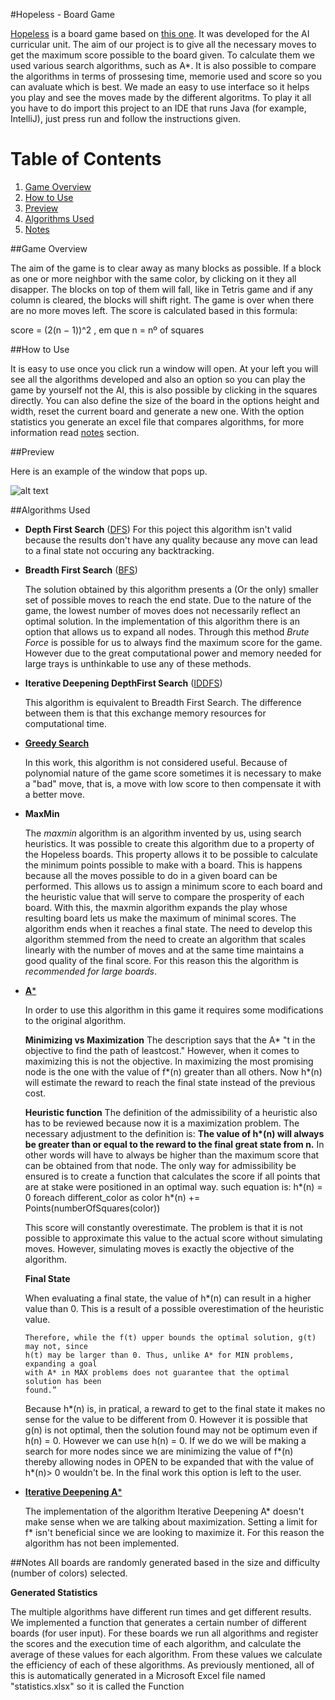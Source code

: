 #Hopeless - Board Game 

[Hopeless](https://github.com/F0lha/IART/tree/master/src/iart) is a board game based on [this one](http://greenfelt.net/hopeless).
It was developed for the AI curricular unit. The aim of our project is to give all the necessary moves to get the maximum score possible to the board given. To calculate them we used various search algorithms, such as A*. It is also possible to compare the algorithms in terms of prossesing time, memorie used and score so you can avaluate which is best. We made an easy to use interface so it helps you play and see the moves made by the different algoritms.
To play it all you have to do import this project to an IDE that runs Java (for example, IntelliJ), just press run and follow the instructions given.

# Table of Contents
1. [Game Overview](#Game)
2. [How to Use](#HowtoUse)
3. [Preview](#Preview)
4. [Algorithms Used](#algorithms)
5. [Notes](#Notes)

##<a name="Game"></a>Game Overview

The aim of the game is to clear away as many blocks as possible. 
If a block as one or more neighbor with the same color, by clicking on it they all disapper. The blocks on top of them will fall, like in Tetris game and if any column is cleared, the blocks will shift right. 
The game is over when there are no more moves left.
The score is calculated based in this formula: 

score = (2(n − 1))^2 , em que n = nº of squares 

##<a name="HowtoUse"></a>How to Use

It is easy to use once you click run a window will open.
At your left you will see all the algorithms developed and also an option so you can play the game by yourself not the AI, this is also possible by clicking in the squares directly.
You can also define the size of the board in the options height and width, reset the current board and generate a new one. 
With the option statistics you generate an excel file that compares algorithms, for more information read [notes](#notes) section.

##<a name="Preview">Preview

Here is an example of the window that pops up.

![alt text](https://github.com/F0lha/IART/blob/master/firstScreen.png "sreen")


##<a name="algorithms">Algorithms Used
* **Depth First Search** ([DFS](https://en.wikipedia.org/wiki/Depth-first_search))
For this poject this algorithm isn't valid because the results don't have any quality because any move can lead to a final state
not occuring any backtracking.

* **Breadth First Search** ([BFS](https://en.wikipedia.org/wiki/Breadth-first_search))

  The solution obtained by this algorithm presents a
  (Or the only) smaller set of possible moves to reach the end state.
  Due to the nature of the game, the lowest number of moves does not necessarily reflect
  an optimal solution. In the implementation of this algorithm there is an option that allows us to expand
  all nodes. Through this method *Brute Force* is possible for us to always find the
  maximum score for the game. However due to the great computational power and memory needed for large trays is
  unthinkable to use any of these methods.

* **Iterative Deepening DepthFirst Search** ([IDDFS](https://en.wikipedia.org/wiki/Iterative_deepening_depth-first_search))
  
  This algorithm is equivalent to Breadth First Search. The difference between
  them is that this exchange memory resources for computational time.

* [**Greedy Search**](https://en.wikipedia.org/wiki/Greedy_algorithm)

  In this work, this algorithm is not considered useful. Because of
  polynomial nature of the game score sometimes it is necessary to make a "bad"
  move, that is, a move with low score to then compensate it with
  a better move.

* **MaxMin**

  The *maxmin* algorithm is an algorithm invented by us, using search heuristics.
  It was possible to create this algorithm due to a property of the Hopeless boards. This property allows it to be possible to calculate the minimum points possible to make with a board. This is happens because all the moves possible to do in a given board can be performed. This allows us to assign a minimum score to each board and the heuristic value that will serve to
  compare the prosperity of each board.
  With this, the maxmin algorithm expands the play whose resulting board lets us make the maximum of minimal scores. The algorithm ends when it reaches a final state.
  The need to develop this algorithm stemmed from the need to create
  an algorithm that scales linearly with the number of moves and at the same
  time maintains a good quality of the final score. For this reason this
  the algorithm is *recommended for large boards*.

* [**A***](https://en.wikipedia.org/wiki/A*_search_algorithm)

  In order to use this algorithm in this game it requires some modifications to the original algorithm.
  
  **Minimizing vs Maximization**
    The description says that the A* "t in the objective to find the path of leastcost."
    However, when it comes to maximizing this is not the objective. In maximizing the most promising node is the one with the value of f\*(n) greater than all others.
    Now h\*(n) will estimate the reward to reach the final state instead of the previous cost.
    
  
  **Heuristic function**
    The definition of the admissibility of a heuristic also has to be reviewed because now it is a maximization problem.
    The necessary adjustment to the definition is:
    **The value of h\*(n) will always be greater than or equal to the reward to
    the final great state from n.**
    In other words will have to always be higher than the maximum score that can
    be obtained from that node.
    The only way for admissibility be ensured is to create a function that
    calculates the score if all points that are at stake were positioned in an optimal way.
    such equation is: 
      h\*(n) = 0
    foreach different_color as color
      h\*(n) += Points(numberOfSquares(color))

    This score will constantly overestimate. The problem is that it is not possible to approximate this value to the actual score without simulating moves.
    However, simulating moves is exactly the objective of the algorithm.
    
    **Final State**
    
    When evaluating a final state, the value of h\*(n) can result in a higher value than 0. This is a result of a possible overestimation of the heuristic value.
      
      Therefore, while the f(t) upper bounds the optimal solution, g(t) may not, since
      h(t) may be larger than 0. Thus, unlike A* for MIN problems, expanding a goal
      with A* in MAX problems does not guarantee that the optimal solution has been
      found.”
    

    Because h\*(n) is, in pratical, a reward to get to the final state it makes no sense for the value to be different from 0. 
    However it is possible that g(n) is not optimal, then the solution found may not be optimum even if h(n) = 0.
    However we can use h(n) = 0. If we do we will be making a search for more nodes since we are minimizing the value of f\*(n)
    thereby allowing nodes in OPEN to be expanded that with the value of h\*(n)> 0 wouldn't be.
    In the final work this option is left to the user.

* [**Iterative Deepening A***](https://en.wikipedia.org/wiki/Iterative_deepening_A*)

  The implementation of the algorithm Iterative Deepening A* doesn't make sense when we are talking about
  maximization. Setting a limit for f* isn't beneficial since we are looking to maximize it. 
  For this reason the algorithm has not been implemented.


##<a name="Notes">Notes
All boards are randomly generated based in the size and difficulty (number of colors) selected.

  **Generated Statistics**

  The multiple algorithms have different run times and get different results.
  We implemented a function that generates a certain number of different boards (for
  user input). For these boards we run all algorithms and register the
  scores and the execution time of each algorithm, and calculate the average of these
  values for each algorithm. From these values we calculate the efficiency of each
  of these algorithms.
  As previously mentioned, all of this is automatically generated in
  a Microsoft Excel file named "statistics.xlsx" so it is called the
  Function

